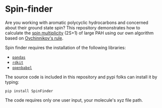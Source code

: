 # Spin-finder
Are you working with aromatic polycyclic hydrocarbons and concerned about their ground state spin? This repository demonstrates how to calculate the [spin multiplicity](https://en.wikipedia.org/wiki/Multiplicity_(chemistry)) (2S+1) of large PAH using our own algorithm based on [Ovchinnikov's rule](https://link.springer.com/article/10.1007/bf00549259).

Spin finder requires the installation of the following libraries:

*  [`pandas`](https://pandas.pydata.org/)
*  [`rdkit`](https://www.rdkit.org/docs/Install.html)
*  [`openbabel`](https://openbabel.org/docs/dev/UseTheLibrary/PythonInstall.html)

The source code is included in this repository and pypi folks can install it by typing:

`pip install SpinFinder`

The code requires only one user input, your molecule's xyz file path.
